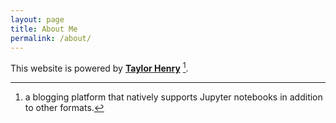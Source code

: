 ```yaml
---
layout: page
title: About Me
permalink: /about/
---
```


This website is powered by **[Taylor Henry](https://github.com/TaylorH24)** [^1].



[^1]:a blogging platform that natively supports Jupyter notebooks in addition to other formats.

